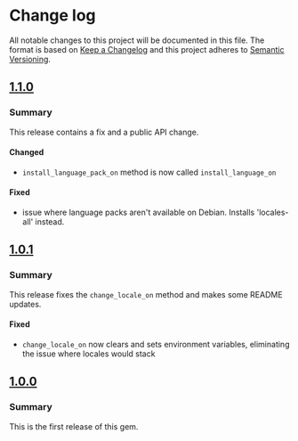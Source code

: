 # Change log

All notable changes to this project will be documented in this file. The format is based on [Keep a Changelog](http://keepachangelog.com/en/1.0.0/)
and this project adheres to [Semantic Versioning](http://semver.org).

## [1.1.0]
### Summary
This release contains a fix and a public API change.

#### Changed
- `install_language_pack_on` method is now called `install_language_on`

#### Fixed
- issue where language packs aren't available on Debian. Installs 'locales-all' instead.

## [1.0.1]
### Summary
This release fixes the `change_locale_on` method and makes some README updates.

#### Fixed
- `change_locale_on` now clears and sets environment variables, eliminating the issue where locales would stack

## [1.0.0]
### Summary
This is the first release of this gem.

[1.1.0]:https://github.com/puppetlabs/beaker-i18n_helper/compare/1.0.1...1.1.0
[1.0.1]:https://github.com/puppetlabs/beaker-i18n_helper/compare/1.0.0...1.0.1
[1.0.0]:https://github.com/puppetlabs/beaker-i18n_helper/tags/1.0.0
